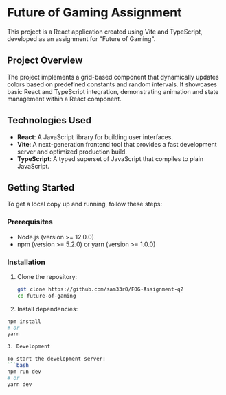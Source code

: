 # Future of Gaming Assignment

This project is a React application created using Vite and TypeScript, developed as an assignment for "Future of Gaming".

## Project Overview

The project implements a grid-based component that dynamically updates colors based on predefined constants and random intervals. It showcases basic React and TypeScript integration, demonstrating animation and state management within a React component.

## Technologies Used

- **React**: A JavaScript library for building user interfaces.
- **Vite**: A next-generation frontend tool that provides a fast development server and optimized production build.
- **TypeScript**: A typed superset of JavaScript that compiles to plain JavaScript.

## Getting Started

To get a local copy up and running, follow these steps:

### Prerequisites

- Node.js (version >= 12.0.0)
- npm (version >= 5.2.0) or yarn (version >= 1.0.0)

### Installation

1. Clone the repository:

   ```bash
   git clone https://github.com/sam33r0/FOG-Assignment-q2
   cd future-of-gaming

2. Install dependencies:

  ```bash
  npm install
  # or
  yarn

3. Development

To start the development server:
  ```bash
  npm run dev
  # or
  yarn dev

